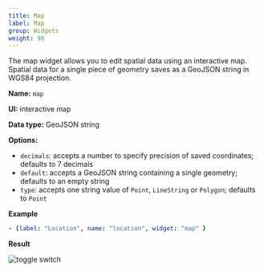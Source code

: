 ```yaml
---
title: Map
label: Map
group: Widgets
weight: 90
---
```


The map widget allows you to edit spatial data using an interactive map. Spatial data for a single piece of geometry saves as a GeoJSON string in WGS84 projection.

**Name:** `map`

**UI:** interactive map

**Data type:** GeoJSON string

**Options:**

- `decimals`: accepts a number to specify precision of saved coordinates; defaults to 7 decimals
- `default`: accepts a GeoJSON string containing a single geometry; defaults to an empty string
- `type`: accepts one string value of `Point`, `LineString` or `Polygon`; defaults to `Point`

**Example**

```yaml
- {label: "Location", name: "location", widget: "map" }
  ```

**Result**

![toggle switch](/img/widget-map.png)
